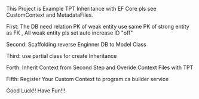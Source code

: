 This Project is Example TPT Inheritance with EF Core pls see CustomContext and MetadataFiles.

First: The DB need relation PK of weak entity use same PK of strong entity as FK , All weak entity pls set auto increase ID "off"

Second: Scaffolding reverse Enginner DB to Model Class

Third: use partial class for create Inheritance

Forth: Inherit Context from Second Step and Overide Context Files with TPT

Fifth: Register Your Custom Context to program.cs builder service

Good Luck!! Have Fun!!!
